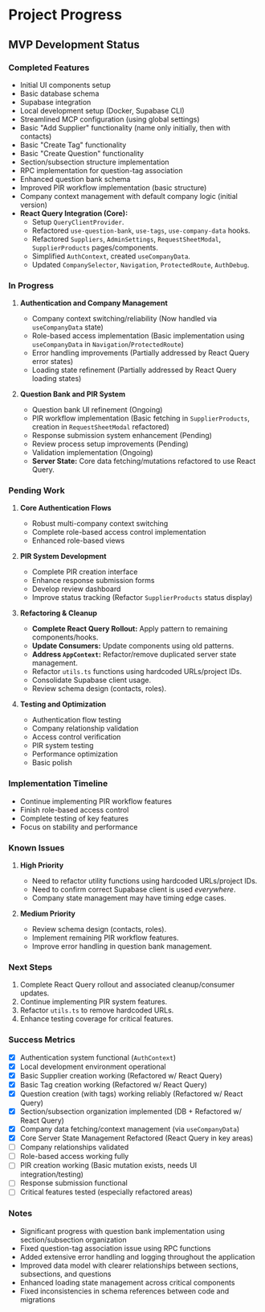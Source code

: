 # Project Progress

## MVP Development Status

### Completed Features
- Initial UI components setup
- Basic database schema
- Supabase integration
- Local development setup (Docker, Supabase CLI)
- Streamlined MCP configuration (using global settings)
- Basic "Add Supplier" functionality (name only initially, then with contacts)
- Basic "Create Tag" functionality
- Basic "Create Question" functionality
- Section/subsection structure implementation
- RPC implementation for question-tag association
- Enhanced question bank schema
- Improved PIR workflow implementation (basic structure)
- Company context management with default company logic (initial version)
- **React Query Integration (Core):**
    - Setup `QueryClientProvider`.
    - Refactored `use-question-bank`, `use-tags`, `use-company-data` hooks.
    - Refactored `Suppliers`, `AdminSettings`, `RequestSheetModal`, `SupplierProducts` pages/components.
    - Simplified `AuthContext`, created `useCompanyData`.
    - Updated `CompanySelector`, `Navigation`, `ProtectedRoute`, `AuthDebug`.

### In Progress
1.  **Authentication and Company Management**
    *   Company context switching/reliability (Now handled via `useCompanyData` state)
    *   Role-based access implementation (Basic implementation using `useCompanyData` in `Navigation`/`ProtectedRoute`)
    *   Error handling improvements (Partially addressed by React Query error states)
    *   Loading state refinement (Partially addressed by React Query loading states)

2.  **Question Bank and PIR System**
    *   Question bank UI refinement (Ongoing)
    *   PIR workflow implementation (Basic fetching in `SupplierProducts`, creation in `RequestSheetModal` refactored)
    *   Response submission system enhancement (Pending)
    *   Review process setup improvements (Pending)
    *   Validation implementation (Ongoing)
    *   **Server State:** Core data fetching/mutations refactored to use React Query.

### Pending Work
1.  **Core Authentication Flows**
    *   Robust multi-company context switching
    *   Complete role-based access control implementation
    *   Enhanced role-based views

2.  **PIR System Development**
    *   Complete PIR creation interface
    *   Enhance response submission forms
    *   Develop review dashboard
    *   Improve status tracking (Refactor `SupplierProducts` status display)

3.  **Refactoring & Cleanup**
    *   **Complete React Query Rollout:** Apply pattern to remaining components/hooks.
    *   **Update Consumers:** Update components using old patterns.
    *   **Address `AppContext`:** Refactor/remove duplicated server state management.
    *   Refactor `utils.ts` functions using hardcoded URLs/project IDs.
    *   Consolidate Supabase client usage.
    *   Review schema design (contacts, roles).

4.  **Testing and Optimization**
    *   Authentication flow testing
    *   Company relationship validation
    *   Access control verification
    *   PIR system testing
    *   Performance optimization
    *   Basic polish

### Implementation Timeline
*   Continue implementing PIR workflow features
*   Finish role-based access control
*   Complete testing of key features
*   Focus on stability and performance

### Known Issues
1.  **High Priority**
    *   Need to refactor utility functions using hardcoded URLs/project IDs.
    *   Need to confirm correct Supabase client is used *everywhere*.
    *   Company state management may have timing edge cases.

2.  **Medium Priority**
    *   Review schema design (contacts, roles).
    *   Implement remaining PIR workflow features.
    *   Improve error handling in question bank management.

### Next Steps
1.  Complete React Query rollout and associated cleanup/consumer updates.
2.  Continue implementing PIR system features.
3.  Refactor `utils.ts` to remove hardcoded URLs.
4.  Enhance testing coverage for critical features.

### Success Metrics
- [x] Authentication system functional (`AuthContext`)
- [x] Local development environment operational
- [x] Basic Supplier creation working (Refactored w/ React Query)
- [x] Basic Tag creation working (Refactored w/ React Query)
- [x] Question creation (with tags) working reliably (Refactored w/ React Query)
- [x] Section/subsection organization implemented (DB + Refactored w/ React Query)
- [x] Company data fetching/context management (via `useCompanyData`)
- [x] Core Server State Management Refactored (React Query in key areas)
- [ ] Company relationships validated
- [ ] Role-based access working fully
- [ ] PIR creation working (Basic mutation exists, needs UI integration/testing)
- [ ] Response submission functional
- [ ] Critical features tested (especially refactored areas)

### Notes
- Significant progress with question bank implementation using section/subsection organization
- Fixed question-tag association issue using RPC functions
- Added extensive error handling and logging throughout the application
- Improved data model with clearer relationships between sections, subsections, and questions
- Enhanced loading state management across critical components
- Fixed inconsistencies in schema references between code and migrations
